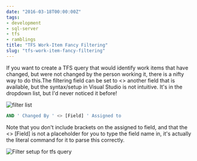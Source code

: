 ```yaml
---
date: "2016-03-18T00:00:00Z"
tags:
- development
- sql-server
- tfs
- ramblings
title: "TFS Work-Item Fancy Filtering"
slug: "tfs-work-item-fancy-filtering"
---
```


If you want to create a TFS query that would identify work items that have changed, but were not changed by the person working it, there is a nifty way to do this.The filtering field can be set to <> another field that is available, but the syntax/setup in Visual Studio is not intuitive. It's in the dropdown list, but I'd never noticed it before!

![filter list](/images/SNAG-0037_lmuutc.png)

```sql
AND ' Changed By ' <> [Field] ' Assigned to
```

Note that you don't include brackets on the assigned to field, and that the <> [Field] is not a placeholder for you to type the field name in, it's actually the literal command for it to parse this correctly.

![Filter setup for tfs query](/images/SNAG-0036_q6zoow.png)

